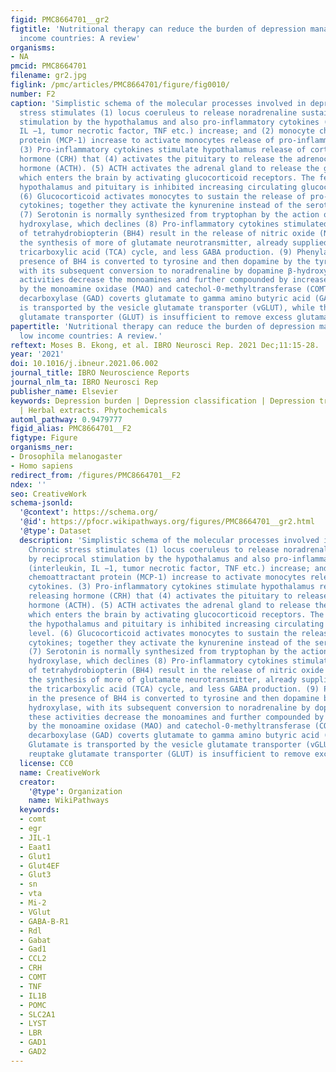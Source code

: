 ```yaml
---
figid: PMC8664701__gr2
figtitle: 'Nutritional therapy can reduce the burden of depression management in low
  income countries: A review'
organisms:
- NA
pmcid: PMC8664701
filename: gr2.jpg
figlink: /pmc/articles/PMC8664701/figure/fig0010/
number: F2
caption: 'Simplistic schema of the molecular processes involved in depression. Chronic
  stress stimulates (1) locus coeruleus to release noradrenaline sustained by reciprocal
  stimulation by the hypothalamus and also pro-inflammatory cytokines (interleukin,
  IL −1, tumor necrotic factor, TNF etc.) increase; and (2) monocyte chemoattractant
  protein (MCP-1) increase to activate monocytes release of pro-inflammatory cytokines.
  (3) Pro-inflammatory cytokines stimulate hypothalamus release of corticotropin releasing
  hormone (CRH) that (4) activates the pituitary to release the adrenocorticotropic
  hormone (ACTH). (5) ACTH activates the adrenal gland to release the glucocorticoids
  which enters the brain by activating glucocorticoid receptors. The feedback to the
  hypothalamus and pituitary is inhibited increasing circulating glucocorticoid level.
  (6) Glucocorticoid activates monocytes to sustain the release of pro-inflammatory
  cytokines; together they activate the kynurenine instead of the serotonin pathway.
  (7) Serotonin is normally synthesized from tryptophan by the action of tryptophan
  hydroxylase, which declines (8) Pro-inflammatory cytokines stimulated in the presence
  of tetrahydrobiopterin (BH4) result in the release of nitric oxide (NO) to activate
  the synthesis of more of glutamate neurotransmitter, already supplied through the
  tricarboxylic acid (TCA) cycle, and less GABA production. (9) Phenylalanine in the
  presence of BH4 is converted to tyrosine and then dopamine by the tyrosine hydroxylase,
  with its subsequent conversion to noradrenaline by dopamine β-hydroxylase: these
  activities decrease the monoamines and further compounded by increase degradation
  by the monoamine oxidase (MAO) and catechol-0-methyltransferase (COMT). (10) Glutamate
  decarboxylase (GAD) coverts glutamate to gamma amino butyric acid (GABA). (11) Glutamate
  is transported by the vesicle glutamate transporter (vGLUT), while the reuptake
  glutamate transporter (GLUT) is insufficient to remove excess glutamate.'
papertitle: 'Nutritional therapy can reduce the burden of depression management in
  low income countries: A review.'
reftext: Moses B. Ekong, et al. IBRO Neurosci Rep. 2021 Dec;11:15-28.
year: '2021'
doi: 10.1016/j.ibneur.2021.06.002
journal_title: IBRO Neuroscience Reports
journal_nlm_ta: IBRO Neurosci Rep
publisher_name: Elsevier
keywords: Depression burden | Depression classification | Depression treatment | Food
  | Herbal extracts. Phytochemicals
automl_pathway: 0.9479777
figid_alias: PMC8664701__F2
figtype: Figure
organisms_ner:
- Drosophila melanogaster
- Homo sapiens
redirect_from: /figures/PMC8664701__F2
ndex: ''
seo: CreativeWork
schema-jsonld:
  '@context': https://schema.org/
  '@id': https://pfocr.wikipathways.org/figures/PMC8664701__gr2.html
  '@type': Dataset
  description: 'Simplistic schema of the molecular processes involved in depression.
    Chronic stress stimulates (1) locus coeruleus to release noradrenaline sustained
    by reciprocal stimulation by the hypothalamus and also pro-inflammatory cytokines
    (interleukin, IL −1, tumor necrotic factor, TNF etc.) increase; and (2) monocyte
    chemoattractant protein (MCP-1) increase to activate monocytes release of pro-inflammatory
    cytokines. (3) Pro-inflammatory cytokines stimulate hypothalamus release of corticotropin
    releasing hormone (CRH) that (4) activates the pituitary to release the adrenocorticotropic
    hormone (ACTH). (5) ACTH activates the adrenal gland to release the glucocorticoids
    which enters the brain by activating glucocorticoid receptors. The feedback to
    the hypothalamus and pituitary is inhibited increasing circulating glucocorticoid
    level. (6) Glucocorticoid activates monocytes to sustain the release of pro-inflammatory
    cytokines; together they activate the kynurenine instead of the serotonin pathway.
    (7) Serotonin is normally synthesized from tryptophan by the action of tryptophan
    hydroxylase, which declines (8) Pro-inflammatory cytokines stimulated in the presence
    of tetrahydrobiopterin (BH4) result in the release of nitric oxide (NO) to activate
    the synthesis of more of glutamate neurotransmitter, already supplied through
    the tricarboxylic acid (TCA) cycle, and less GABA production. (9) Phenylalanine
    in the presence of BH4 is converted to tyrosine and then dopamine by the tyrosine
    hydroxylase, with its subsequent conversion to noradrenaline by dopamine β-hydroxylase:
    these activities decrease the monoamines and further compounded by increase degradation
    by the monoamine oxidase (MAO) and catechol-0-methyltransferase (COMT). (10) Glutamate
    decarboxylase (GAD) coverts glutamate to gamma amino butyric acid (GABA). (11)
    Glutamate is transported by the vesicle glutamate transporter (vGLUT), while the
    reuptake glutamate transporter (GLUT) is insufficient to remove excess glutamate.'
  license: CC0
  name: CreativeWork
  creator:
    '@type': Organization
    name: WikiPathways
  keywords:
  - comt
  - egr
  - JIL-1
  - Eaat1
  - Glut1
  - Glut4EF
  - Glut3
  - sn
  - vta
  - Mi-2
  - VGlut
  - GABA-B-R1
  - Rdl
  - Gabat
  - Gad1
  - CCL2
  - CRH
  - COMT
  - TNF
  - IL1B
  - POMC
  - SLC2A1
  - LYST
  - LBR
  - GAD1
  - GAD2
---
```

